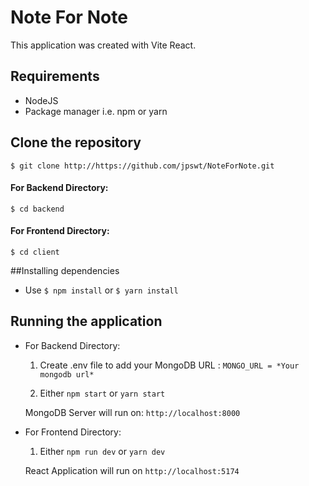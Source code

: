 # Note For Note

This application was created with Vite React.

## Requirements

- NodeJS
- Package manager i.e. npm or yarn

## Clone the repository

`$ git clone http://https://github.com/jpswt/NoteForNote.git`

#### For Backend Directory:

`$ cd backend`

#### For Frontend Directory:

`$ cd client`

##Installing dependencies

- Use `$ npm install` or `$ yarn install`

## Running the application

- For Backend Directory:

  1. Create .env file to add your MongoDB URL : `MONGO_URL = *Your mongodb url*`

  2. Either `npm start` or `yarn start`

  MongoDB Server will run on: `http://localhost:8000`

- For Frontend Directory:

  1. Either `npm run dev` or `yarn dev`

  React Application will run on `http://localhost:5174`
